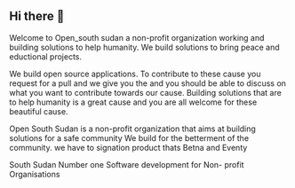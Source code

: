 ## Hi there 👋
Welcome to Open_south sudan a non-profit organization working and building solutions to help humanity.
We build solutions to bring peace and eductional projects.

We build open source applications.
To contribute to these cause you request for a pull and we give you the and you should be able to discuss on what you want to contribute towards our cause.
Building solutions that are to help humanity is a great cause and you are all welcome for these beautiful cause.

Open South Sudan is a non-profit organization that aims at building solutions for a safe community We build for the betterment of the community. we have to signation product thats Betna and Eventy

South Sudan Number one Software development for Non- profit Organisations

<!--

**Here are some ideas to get you started:**

🙋‍♀️ A short introduction - what is your organization all about?
🌈 Contribution guidelines - how can the community get involved?
👩‍💻 Useful resources - where can the community find your docs? Is there anything else the community should know?
🍿 Fun facts - what does your team eat for breakfast?
🧙 Remember, you can do mighty things with the power of [Markdown](https://docs.github.com/github/writing-on-github/getting-started-with-writing-and-formatting-on-github/basic-writing-and-formatting-syntax)
-->
